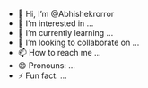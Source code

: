 - 👋 Hi, I’m @Abhishekrorror
- 👀 I’m interested in ...
- 🌱 I’m currently learning ...
- 💞️ I’m looking to collaborate on ...
- 📫 How to reach me ...
- 😄 Pronouns: ...
- ⚡ Fun fact: ...

<!---
Abhishekrorror/Abhishekrorror is a ✨ special ✨ repository because its `README.md` (this file) appears on your GitHub profile.
You can click the Preview link to take a look at your changes.
--->
